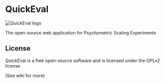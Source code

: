<h1>QuickEval</h1>
<p><img src="http://i.imgur.com/NM08JLj.png" alt="QuickEval logo" height="" width=""></p>

<p>The open-source web application for Psychometric Scaling Experiments</p>


<h2>License</h2>

QuickEval is a free open-source software and is licensed under the GPLv2 license.

(See wiki for more)